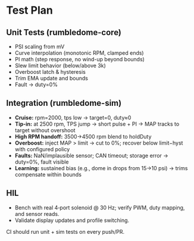 # Test Plan

## Unit Tests (rumbledome-core)
- PSI scaling from mV
- Curve interpolation (monotonic RPM, clamped ends)
- PI math (step response, no wind-up beyond bounds)
- Slew limit behavior (below/above 3k)
- Overboost latch & hysteresis
- Trim EMA update and bounds
- Fault → duty=0%

## Integration (rumbledome-sim)
- **Cruise:** rpm=2000, tps low → target=0, duty≈0
- **Tip-in:** at 2500 rpm, TPS jump → short pulse + PI → MAP tracks to target without overshoot
- **High RPM handoff:** 3500→4500 rpm blend to holdDuty
- **Overboost:** inject MAP > limit → cut to 0%; recover below limit−hyst with configured policy
- **Faults:** NaN/implausible sensor; CAN timeout; storage error → duty=0%, fault visible
- **Learning:** sustained bias (e.g., dome in drops from 15→10 psi) → trims compensate within bounds

## HIL
- Bench with real 4‑port solenoid @ 30 Hz; verify PWM, duty mapping, and sensor reads.
- Validate display updates and profile switching.

CI should run unit + sim tests on every push/PR.
